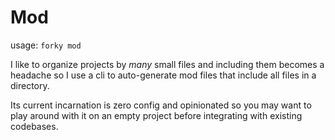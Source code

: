 # Mod

usage: `forky mod`

I like to organize projects by *many* small files and including them becomes a headache so I use a cli to auto-generate mod files that include all files in a directory.

Its current incarnation is zero config and opinionated so you may want to play around with it on an empty project before integrating with existing codebases.